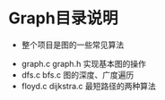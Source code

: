 # Graph目录说明
- 整个项目是图的一些常见算法
* graph.c graph.h 实现基本图的操作
* dfs.c bfs.c 图的深度、广度遍历
* floyd.c dijkstra.c 最短路径的两种算法
